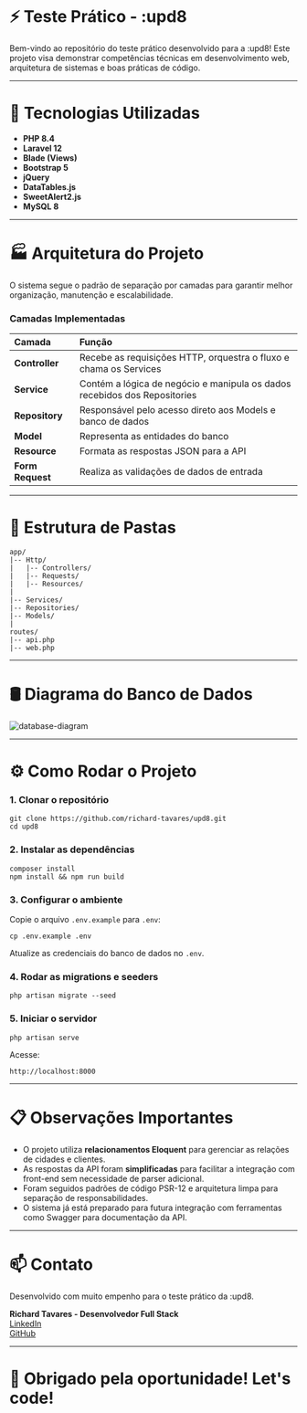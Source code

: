 
# ⚡ Teste Prático - :upd8

Bem-vindo ao repositório do teste prático desenvolvido para a :upd8! Este projeto visa demonstrar competências técnicas em desenvolvimento web, arquitetura de sistemas e boas práticas de código.

---

# 🚀 Tecnologias Utilizadas

- **PHP 8.4**
- **Laravel 12**
- **Blade (Views)**
- **Bootstrap 5**
- **jQuery**
- **DataTables.js**
- **SweetAlert2.js**
- **MySQL 8**

---

# 🏭 Arquitetura do Projeto

O sistema segue o padrão de separação por camadas para garantir melhor organização, manutenção e escalabilidade.

### Camadas Implementadas

| Camada | Função |
|:---|:---|
| **Controller** | Recebe as requisições HTTP, orquestra o fluxo e chama os Services |
| **Service** | Contém a lógica de negócio e manipula os dados recebidos dos Repositories |
| **Repository** | Responsável pelo acesso direto aos Models e banco de dados |
| **Model** | Representa as entidades do banco |
| **Resource** | Formata as respostas JSON para a API |
| **Form Request** | Realiza as validações de dados de entrada |

---

# 📘 Estrutura de Pastas

```
app/
|-- Http/
|   |-- Controllers/
|   |-- Requests/
|   |-- Resources/
|
|-- Services/
|-- Repositories/
|-- Models/
|
routes/
|-- api.php
|-- web.php
```

---

# 🛢️ Diagrama do Banco de Dados
![database-diagram](https://github.com/user-attachments/assets/0813ac23-ee3b-4320-b9ba-e0a7757da35a)

---

# ⚙️ Como Rodar o Projeto

### 1. Clonar o repositório

```
git clone https://github.com/richard-tavares/upd8.git
cd upd8
```

### 2. Instalar as dependências

```
composer install
npm install && npm run build
```

### 3. Configurar o ambiente

Copie o arquivo `.env.example` para `.env`:

```
cp .env.example .env
```

Atualize as credenciais do banco de dados no `.env`.


### 4. Rodar as migrations e seeders

```
php artisan migrate --seed
```

### 5. Iniciar o servidor

```
php artisan serve
```

Acesse:

```
http://localhost:8000
```

---

# 📋 Observações Importantes

- O projeto utiliza **relacionamentos Eloquent** para gerenciar as relações de cidades e clientes.
- As respostas da API foram **simplificadas** para facilitar a integração com front-end sem necessidade de parser adicional.
- Foram seguidos padrões de código PSR-12 e arquitetura limpa para separação de responsabilidades.
- O sistema já está preparado para futura integração com ferramentas como Swagger para documentação da API.

---

# 📫 Contato

Desenvolvido com muito empenho para o teste prático da :upd8.

**Richard Tavares - Desenvolvedor Full Stack**  
[LinkedIn](https://www.linkedin.com/in/richard-tavares)  
[GitHub](https://github.com/richard-tavares)

---

# 🚀 Obrigado pela oportunidade! Let's code!
